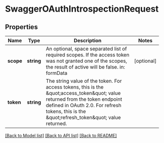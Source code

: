 # SwaggerOAuthIntrospectionRequest

## Properties
Name | Type | Description | Notes
------------ | ------------- | ------------- | -------------
**scope** | **string** | An optional, space separated list of required scopes. If the access token was not granted one of the scopes, the result of active will be false.  in: formData | [optional] 
**token** | **string** | The string value of the token. For access tokens, this is the \&quot;access_token\&quot; value returned from the token endpoint defined in OAuth 2.0. For refresh tokens, this is the \&quot;refresh_token\&quot; value returned. | 

[[Back to Model list]](../README.md#documentation-for-models) [[Back to API list]](../README.md#documentation-for-api-endpoints) [[Back to README]](../README.md)


